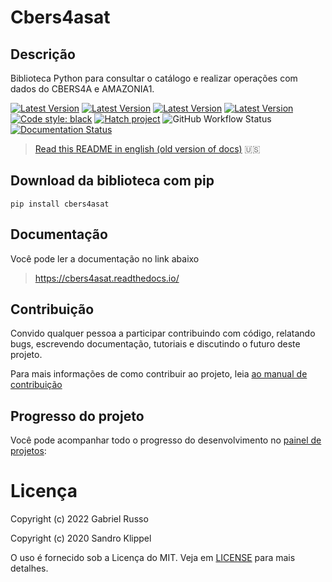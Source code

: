 # Cbers4asat

## Descrição

Biblioteca Python para consultar o catálogo e realizar operações com dados do CBERS4A e AMAZONIA1.

[![Latest Version](https://img.shields.io/pypi/v/cbers4asat?style=plastic)](https://pypi.python.org/pypi/cbers4asat/)
[![Latest Version](https://img.shields.io/pypi/l/cbers4asat?style=plastic)](https://github.com/gabriel-russo/cbers4asat/blob/master/LICENSE)
[![Latest Version](https://img.shields.io/pypi/pyversions/cbers4asat?style=plastic)](https://pypi.python.org/pypi/cbers4asat/)
[![Latest Version](https://img.shields.io/pypi/dm/cbers4asat?style=plastic)](https://pypi.python.org/pypi/cbers4asat/)
[![Code style: black](https://img.shields.io/badge/code%20style-black-000000.svg)](https://github.com/psf/black)
[![Hatch project](https://img.shields.io/badge/%F0%9F%A5%9A-Hatch-4051b5.svg)](https://github.com/pypa/hatch)
![GitHub Workflow Status](https://github.com/gabriel-russo/cbers4asat/actions/workflows/build-cbers4asat.yml/badge.svg)
[![Documentation Status](https://readthedocs.org/projects/cbers4asat/badge/?version=latest)](https://cbers4asat.readthedocs.io/pt_BR/latest/?badge=latest)
> [Read this README in english (old version of docs)](https://github.com/gabriel-russo/cbers4asat/blob/master/en-US_README.md)
> 🇺🇸

## Download da biblioteca com pip

`pip install cbers4asat`

## Documentação

Você pode ler a documentação no link abaixo

> https://cbers4asat.readthedocs.io/

## Contribuição

Convido qualquer pessoa a participar contribuindo com código, relatando bugs,
escrevendo documentação, tutoriais e discutindo o futuro deste projeto.

Para mais informações de como contribuir ao projeto,
leia [ao manual de contribuição](https://github.com/gabriel-russo/cbers4asat/blob/master/CONTRIBUTING.md)

## Progresso do projeto

Você pode acompanhar todo o progresso do desenvolvimento
no [painel de projetos](https://github.com/gabriel-russo/cbers4asat/projects):

# Licença

Copyright (c) 2022 Gabriel Russo

Copyright (c) 2020 Sandro Klippel

O uso é fornecido sob a Licença do MIT. Veja
em [LICENSE](https://github.com/gabriel-russo/cbers4asat/blob/master/LICENSE)
para mais detalhes.